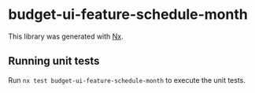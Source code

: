 # budget-ui-feature-schedule-month

This library was generated with [Nx](https://nx.dev).

## Running unit tests

Run `nx test budget-ui-feature-schedule-month` to execute the unit tests.
